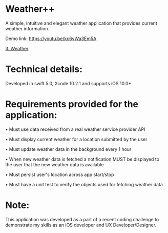 # Weather++
A simple, intuitive and elegant weather application that provides current weather information.

Demo link: https://youtu.be/kc6vWa3Em5A


[3. Weather](https://drive.google.com/uc?export=view&id=16SD84NjO_mzeKoRpOI2JlL3-5RMGXkUq)

# Technical details: 

Developed in swift 5.0, Xcode 10.2.1 and supports iOS 10.0+

# Requirements provided for the application: 

• Must use data received from a real weather service provider API 

• Must display current weather for a location submitted by the user 

• Must update weather data in the background every 1 hour 

• When new weather data is fetched a notification MUST be displayed to the user that the new weather data is available

• Must persist user's location across app start/stop  

• Must have a unit test to verify the objects used for fetching weather data


# Note: 
This application was developed as a part of a ​recent coding challenge to demonstrate my skills as an iOS developer and UX Developer/Designer.

